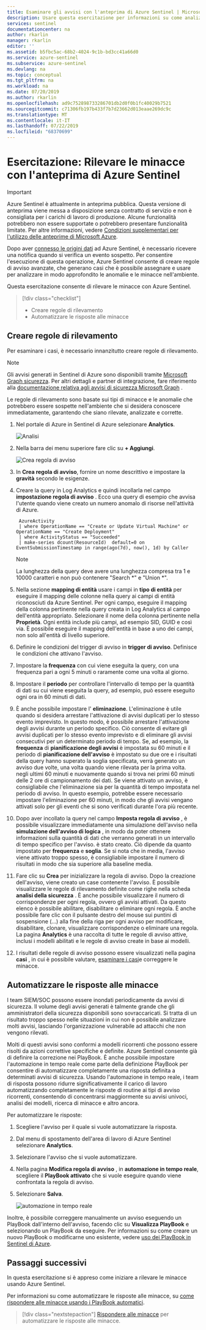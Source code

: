 ```yaml
---
title: Esaminare gli avvisi con l'anteprima di Azure Sentinel | Microsoft Docs
description: Usare questa esercitazione per informazioni su come analizzare gli avvisi con Azure Sentinel.
services: sentinel
documentationcenter: na
author: rkarlin
manager: rkarlin
editor: ''
ms.assetid: b5fbc5ac-68b2-4024-9c1b-bd3cc41a66d0
ms.service: azure-sentinel
ms.subservice: azure-sentinel
ms.devlang: na
ms.topic: conceptual
ms.tgt_pltfrm: na
ms.workload: na
ms.date: 07/20/2019
ms.author: rkarlin
ms.openlocfilehash: ad9c752898733286701db2d0f0b1fc40029b7521
ms.sourcegitcommit: c71306fb197b433f7b7d23662d013eaae269dc9c
ms.translationtype: MT
ms.contentlocale: it-IT
ms.lasthandoff: 07/22/2019
ms.locfileid: "68370699"
---
```

# <a name="tutorial-detect-threats-with-azure-sentinel-preview"></a>Esercitazione: Rilevare le minacce con l'anteprima di Azure Sentinel

> [!IMPORTANT]
> Azure Sentinel è attualmente in anteprima pubblica.
> Questa versione di anteprima viene messa a disposizione senza contratto di servizio e non è consigliata per i carichi di lavoro di produzione. Alcune funzionalità potrebbero non essere supportate o potrebbero presentare funzionalità limitate. Per altre informazioni, vedere [Condizioni supplementari per l'utilizzo delle anteprime di Microsoft Azure](https://azure.microsoft.com/support/legal/preview-supplemental-terms/).

Dopo aver [connesso le origini dati](quickstart-onboard.md) ad Azure Sentinel, è necessario ricevere una notifica quando si verifica un evento sospetto. Per consentire l'esecuzione di questa operazione, Azure Sentinel consente di creare regole di avviso avanzate, che generano casi che è possibile assegnare e usare per analizzare in modo approfondito le anomalie e le minacce nell'ambiente. 

Questa esercitazione consente di rilevare le minacce con Azure Sentinel.
> [!div class="checklist"]
> * Creare regole di rilevamento
> * Automatizzare le risposte alle minacce

## <a name="create-detection-rules"></a>Creare regole di rilevamento

Per esaminare i casi, è necessario innanzitutto creare regole di rilevamento. 

> [!NOTE]
> Gli avvisi generati in Sentinel di Azure sono disponibili tramite [Microsoft Graph sicurezza](https://aka.ms/securitygraphdocs). Per altri dettagli e partner di integrazione, fare riferimento alla [documentazione relativa agli avvisi di sicurezza Microsoft Graph](https://aka.ms/graphsecurityreferencebetadocs) .

Le regole di rilevamento sono basate sui tipi di minacce e le anomalie che potrebbero essere sospette nell'ambiente che si desidera conoscere immediatamente, garantendo che siano rilevate, analizzate e corrette. 

1. Nel portale di Azure in Sentinel di Azure selezionare **Analytics**.

   ![Analisi](./media/tutorial-detect-threats/alert-rules.png)

2. Nella barra dei menu superiore fare clic su **+ Aggiungi**.  

   ![Crea regola di avviso](./media/tutorial-detect-threats/create-alert-rule.png)

3. In **Crea regola di avviso**, fornire un nome descrittivo e impostare la **gravità** secondo le esigenze. 

4. Creare la query in Log Analytics e quindi incollarla nel campo **impostazione regola di avviso** . Ecco una query di esempio che avvisa l'utente quando viene creato un numero anomalo di risorse nell'attività di Azure.

        AzureActivity
        | where OperationName == "Create or Update Virtual Machine" or OperationName == "Create Deployment"
        | where ActivityStatus == "Succeeded"
        | make-series dcount(ResourceId)  default=0 on EventSubmissionTimestamp in range(ago(7d), now(), 1d) by Caller

   > [!NOTE]
   > La lunghezza della query deve avere una lunghezza compresa tra 1 e 10000 caratteri e non può contenere "Search *" e "Union *".


5. Nella sezione **mapping di entità** usare i campi in **tipo di entità** per eseguire il mapping delle colonne nella query ai campi di entità riconosciuti da Azure Sentinel. Per ogni campo, eseguire il mapping della colonna pertinente nella query creata in Log Analytics al campo dell'entità appropriato. Selezionare il nome della colonna pertinente nella **Proprietà**. Ogni entità include più campi, ad esempio SID, GUID e così via. È possibile eseguire il mapping dell'entità in base a uno dei campi, non solo all'entità di livello superiore.

6. Definire le condizioni del trigger di avviso in **trigger di avviso**. Definisce le condizioni che attivano l'avviso. 

7. Impostare la **frequenza** con cui viene eseguita la query, con una frequenza pari a ogni 5 minuti o raramente come una volta al giorno. 

8. Impostare il **periodo** per controllare l'intervallo di tempo per la quantità di dati su cui viene eseguita la query, ad esempio, può essere eseguito ogni ora in 60 minuti di dati.

9. È anche possibile impostare l' **eliminazione**. L'eliminazione è utile quando si desidera arrestare l'attivazione di avvisi duplicati per lo stesso evento imprevisto. In questo modo, è possibile arrestare l'attivazione degli avvisi durante un periodo specifico. Ciò consente di evitare gli avvisi duplicati per lo stesso evento imprevisto e di eliminare gli avvisi consecutivi per un determinato periodo di tempo. Se, ad esempio, la **frequenza** di **pianificazione degli avvisi** è impostata su 60 minuti e il periodo di **pianificazione dell'avviso** è impostato su due ore e i risultati della query hanno superato la soglia specificata, verrà generato un avviso due volte, una volta quando viene rilevata per la prima volta. negli ultimi 60 minuti e nuovamente quando si trova nei primi 60 minuti delle 2 ore di campionamento dei dati. Se viene attivato un avviso, è consigliabile che l'eliminazione sia per la quantità di tempo impostata nel periodo di avviso. In questo esempio, potrebbe essere necessario impostare l'eliminazione per 60 minuti, in modo che gli avvisi vengano attivati solo per gli eventi che si sono verificati durante l'ora più recente.

8. Dopo aver incollato la query nel campo **Imposta regola di avviso** , è possibile visualizzare immediatamente una simulazione dell'avviso nella **simulazione dell'avviso di logica** , in modo da poter ottenere informazioni sulla quantità di dati che verranno generati in un intervallo di tempo specifico per l'avviso. è stato creato. Ciò dipende da quanto impostato per **frequenza** e **soglia**. Se si nota che in media, l'avviso viene attivato troppo spesso, è consigliabile impostare il numero di risultati in modo che sia superiore alla baseline media.

9. Fare clic su **Crea** per inizializzare la regola di avviso. Dopo la creazione dell'avviso, viene creato un case contenente l'avviso. È possibile visualizzare le regole di rilevamento definite come righe nella scheda **analisi della sicurezza** . È anche possibile visualizzare il numero di corrispondenze per ogni regola, ovvero gli avvisi attivati. Da questo elenco è possibile abilitare, disabilitare o eliminare ogni regola. È anche possibile fare clic con il pulsante destro del mouse sui puntini di sospensione (...) alla fine della riga per ogni avviso per modificare, disabilitare, clonare, visualizzare corrispondenze o eliminare una regola. La pagina **Analytics** è una raccolta di tutte le regole di avviso attive, inclusi i modelli abilitati e le regole di avviso create in base ai modelli.

1. I risultati delle regole di avviso possono essere visualizzati nella pagina **casi** , in cui è possibile valutare, [esaminare i casi](tutorial-investigate-cases.md)e correggere le minacce.



## <a name="automate-threat-responses"></a>Automatizzare le risposte alle minacce

I team SIEM/SOC possono essere inondati periodicamente da avvisi di sicurezza. Il volume degli avvisi generati è talmente grande che gli amministratori della sicurezza disponibili sono sovraccaricati. Si tratta di un risultato troppo spesso nelle situazioni in cui non è possibile analizzare molti avvisi, lasciando l'organizzazione vulnerabile ad attacchi che non vengono rilevati. 

Molti di questi avvisi sono conformi a modelli ricorrenti che possono essere risolti da azioni correttive specifiche e definite. Azure Sentinel consente già di definire la correzione nei PlayBook. È anche possibile impostare l'automazione in tempo reale come parte della definizione PlayBook per consentire di automatizzare completamente una risposta definita a determinati avvisi di sicurezza. Usando l'automazione in tempo reale, i team di risposta possono ridurre significativamente il carico di lavoro automatizzando completamente le risposte di routine ai tipi di avviso ricorrenti, consentendo di concentrarsi maggiormente su avvisi univoci, analisi dei modelli, ricerca di minacce e altro ancora.

Per automatizzare le risposte:

1. Scegliere l'avviso per il quale si vuole automatizzare la risposta.
1. Dal menu di spostamento dell'area di lavoro di Azure Sentinel selezionare **Analytics**.
1. Selezionare l'avviso che si vuole automatizzare. 
1. Nella pagina **Modifica regola di avviso** , in **automazione in tempo reale**, scegliere il **PlayBook attivato** che si vuole eseguire quando viene confrontata la regola di avviso.
1. Selezionare **Salva**.

   ![automazione in tempo reale](./media/tutorial-detect-threats/rt-configuration.png)


Inoltre, è possibile correggere manualmente un avviso eseguendo un PlayBook dall'interno dell'avviso, facendo clic su **Visualizza PlayBook** e selezionando un PlayBook da eseguire. Per informazioni su come creare un nuovo PlayBook o modificarne uno esistente, vedere [uso dei PlayBook in Sentinel di Azure](tutorial-respond-threats-playbook.md).



## <a name="next-steps"></a>Passaggi successivi
In questa esercitazione si è appreso come iniziare a rilevare le minacce usando Azure Sentinel. 

Per informazioni su come automatizzare le risposte alle minacce, su [come rispondere alle minacce usando i PlayBook automatici](tutorial-respond-threats-playbook.md).
> [!div class="nextstepaction"]
> [Rispondere alle minacce](tutorial-respond-threats-playbook.md) per automatizzare le risposte alle minacce.

